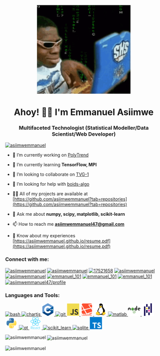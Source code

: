 <div style="text-align: center;">
    <img src="./hacker-pc.gif" alt="Coding" style="width: 300px;">
</div>

<h1 align="center">Ahoy! 🏴‍☠️ I'm Emmanuel Asiimwe</h1>
<h3 align="center">Multifaceted Technologist (Statistical Modeller/Data Scientist/Web Developer)</h3>

<p align="left"> <a href="https://github.com/ryo-ma/github-profile-trophy"><img src="https://github-profile-trophy.vercel.app/?username=asiimwemmanuel" alt="asiimwemmanuel" /></a> </p>

-   🔭 I’m currently working on [PolyTrend](https://github.com/asiimwemmanuel/polytrend)

-   🌱 I’m currently learning **TensorFlow, MPI**

-   👯 I’m looking to collaborate on [TVG-1](https://github.com/Josh-The-Developapa/TVG-1)

-   🤝 I’m looking for help with [boids-algo](https://github.com/asiimwemmanuel/boids-algo)

-   👨‍💻 All of my projects are available at [https://github.com/asiimwemmanuel?tab=repositories](https://github.com/asiimwemmanuel?tab=repositories)

-   💬 Ask me about **numpy, scipy, matplotlib, scikit-learn**

-   📫 How to reach me **asiimwemmanuel47@gmail.com**

-   📄 Know about my experiences [https://asiimwemmanuel.github.io/resume.pdf](https://asiimwemmanuel.github.io/resume.pdf)

<h3 align="left">Connect with me:</h3>
<p align="left">
<a href="https://dev.to/asiimwemmanuel" target="blank"><img align="center" src="https://raw.githubusercontent.com/rahuldkjain/github-profile-readme-generator/master/src/images/icons/Social/devto.svg" alt="asiimwemmanuel" height="30" width="40" /></a>
<a href="https://linkedin.com/in/asiimwemmanuel" target="blank"><img align="center" src="https://raw.githubusercontent.com/rahuldkjain/github-profile-readme-generator/master/src/images/icons/Social/linked-in-alt.svg" alt="asiimwemmanuel" height="30" width="40" /></a>
<a href="https://stackoverflow.com/users/17521658" target="blank"><img align="center" src="https://raw.githubusercontent.com/rahuldkjain/github-profile-readme-generator/master/src/images/icons/Social/stack-overflow.svg" alt="17521658" height="30" width="40" /></a>
<a href="https://kaggle.com/asiimwemmanuel" target="blank"><img align="center" src="https://raw.githubusercontent.com/rahuldkjain/github-profile-readme-generator/master/src/images/icons/Social/kaggle.svg" alt="asiimwemmanuel" height="30" width="40" /></a>
<a href="https://fb.com/asiimwemmanuel" target="blank"><img align="center" src="https://raw.githubusercontent.com/rahuldkjain/github-profile-readme-generator/master/src/images/icons/Social/facebook.svg" alt="asiimwemmanuel" height="30" width="40" /></a>
<a href="https://www.codechef.com/users/emmanuel_101" target="blank"><img align="center" src="https://cdn.jsdelivr.net/npm/simple-icons@3.1.0/icons/codechef.svg" alt="emmanuel_101" height="30" width="40" /></a>
<a href="https://codeforces.com/profile/emmanuel_101" target="blank"><img align="center" src="https://raw.githubusercontent.com/rahuldkjain/github-profile-readme-generator/master/src/images/icons/Social/codeforces.svg" alt="emmanuel_101" height="30" width="40" /></a>
<a href="https://www.leetcode.com/emmanuel_101" target="blank"><img align="center" src="https://raw.githubusercontent.com/rahuldkjain/github-profile-readme-generator/master/src/images/icons/Social/leet-code.svg" alt="emmanuel_101" height="30" width="40" /></a>
<a href="https://auth.geeksforgeeks.org/user/asiimwemmanuel47/profile" target="blank"><img align="center" src="https://raw.githubusercontent.com/rahuldkjain/github-profile-readme-generator/master/src/images/icons/Social/geeks-for-geeks.svg" alt="asiimwemmanuel47/profile" height="30" width="40" /></a>
</p>

<h3 align="left">Languages and Tools:</h3>
<p align="left"> <a href="https://www.gnu.org/software/bash/" target="_blank" rel="noreferrer"> <img src="https://www.vectorlogo.zone/logos/gnu_bash/gnu_bash-icon.svg" alt="bash" width="40" height="40"/> </a> <a href="https://www.chartjs.org" target="_blank" rel="noreferrer"> <img src="https://www.chartjs.org/media/logo-title.svg" alt="chartjs" width="40" height="40"/> </a> <a href="https://www.w3schools.com/cpp/" target="_blank" rel="noreferrer"> <img src="https://raw.githubusercontent.com/devicons/devicon/master/icons/cplusplus/cplusplus-original.svg" alt="cplusplus" width="40" height="40"/> </a> <a href="https://git-scm.com/" target="_blank" rel="noreferrer"> <img src="https://www.vectorlogo.zone/logos/git-scm/git-scm-icon.svg" alt="git" width="40" height="40"/> </a> <a href="https://developer.mozilla.org/en-US/docs/Web/JavaScript" target="_blank" rel="noreferrer"> <img src="https://raw.githubusercontent.com/devicons/devicon/master/icons/javascript/javascript-original.svg" alt="javascript" width="40" height="40"/> </a> <a href="https://laravel.com/" target="_blank" rel="noreferrer"> <img src="https://raw.githubusercontent.com/devicons/devicon/master/icons/laravel/laravel-plain-wordmark.svg" alt="laravel" width="40" height="40"/> </a> <a href="https://www.linux.org/" target="_blank" rel="noreferrer"> <img src="https://raw.githubusercontent.com/devicons/devicon/master/icons/linux/linux-original.svg" alt="linux" width="40" height="40"/> </a> <a href="https://www.mathworks.com/" target="_blank" rel="noreferrer"> <img src="https://upload.wikimedia.org/wikipedia/commons/2/21/Matlab_Logo.png" alt="matlab" width="40" height="40"/> </a> <a href="https://nodejs.org" target="_blank" rel="noreferrer"> <img src="https://raw.githubusercontent.com/devicons/devicon/master/icons/nodejs/nodejs-original-wordmark.svg" alt="nodejs" width="40" height="40"/> </a> <a href="https://pandas.pydata.org/" target="_blank" rel="noreferrer"> <img src="https://raw.githubusercontent.com/devicons/devicon/2ae2a900d2f041da66e950e4d48052658d850630/icons/pandas/pandas-original.svg" alt="pandas" width="40" height="40"/> </a> <a href="https://www.python.org" target="_blank" rel="noreferrer"> <img src="https://raw.githubusercontent.com/devicons/devicon/master/icons/python/python-original.svg" alt="python" width="40" height="40"/> </a> <a href="https://www.qt.io/" target="_blank" rel="noreferrer"> <img src="https://upload.wikimedia.org/wikipedia/commons/0/0b/Qt_logo_2016.svg" alt="qt" width="40" height="40"/> </a> <a href="https://reactjs.org/" target="_blank" rel="noreferrer"> <img src="https://raw.githubusercontent.com/devicons/devicon/master/icons/react/react-original-wordmark.svg" alt="react" width="40" height="40"/> </a> <a href="https://scikit-learn.org/" target="_blank" rel="noreferrer"> <img src="https://upload.wikimedia.org/wikipedia/commons/0/05/Scikit_learn_logo_small.svg" alt="scikit_learn" width="40" height="40"/> </a> <a href="https://www.sqlite.org/" target="_blank" rel="noreferrer"> <img src="https://www.vectorlogo.zone/logos/sqlite/sqlite-icon.svg" alt="sqlite" width="40" height="40"/> </a> <a href="https://www.typescriptlang.org/" target="_blank" rel="noreferrer"> <img src="https://raw.githubusercontent.com/devicons/devicon/master/icons/typescript/typescript-original.svg" alt="typescript" width="40" height="40"/> </a> </p>

<p><img align="left" src="https://github-readme-stats.vercel.app/api/top-langs?username=asiimwemmanuel&show_icons=true&locale=en&layout=compact" alt="asiimwemmanuel" /></p>

<p>&nbsp;<img align="center" src="https://github-readme-stats.vercel.app/api?username=asiimwemmanuel&show_icons=true&locale=en" alt="asiimwemmanuel" /></p>

<p><img align="center" src="https://github-readme-streak-stats.herokuapp.com/?user=asiimwemmanuel&" alt="asiimwemmanuel" /></p>
